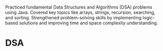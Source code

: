 Practiced fundamental Data Structures and Algorithms (DSA) problems using Java. Covered key topics like arrays, strings, recursion, searching, and sorting. Strengthened problem-solving skills by implementing logic-based solutions and improving time and space complexity understanding.

# DSA
